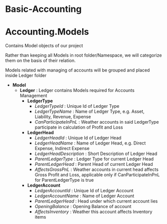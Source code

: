 # Basic-Accounting

# Accounting.Models
Contains Model objects of our project

Rather than keeping all Models in root folder/Namespace, we will categorize them on the basis of their relation.

Models related with managing of accounts will be grouped and placed inside Ledger folder

* **Model**
  * **Ledger** : Ledger contains Models required for Accounts Management
    * **LedgerType**
      * *LedgerTypeId* : Unique Id of Ledger Type
      * *LedgerTypeName* : Name of Ledger Type, e.g. Asset, Liability, Revenue, Expense
      * *CanParticipateInPnL* : Weather accounts in said LedgerType participate in calculation of Profit and Loss
    * **LedgerHead**
      * *LedgerHeadId* : Unique Id of Ledger Head
      * *LedgerHeadName* : Name of Ledger Head, e.g. Direct Expense, Indirect Expense
      * *LedgerHeadDescription* : Short Description of Ledger Head
      * *ParentLedgerType* : Ledger Type for current Ledger Head
      * *ParentLedgerHead* : Parent Head of current Ledger Head
      * *AffectsGrossPnL* : Weather accounts in current head affects Gross Profit and Loss, applicable only if CanParticipateInPnL for ParentLedgerType is true
    * **LedgerAccount**
      * *LedgerAccountId* : Unique Id of Ledger Account
      * *LedgerAccountName* : Name of Ledger Account
      * *ParentLedgerHead* : Head under which current account lies
      * *OpeningBalance* : Opening Balance of account
      * *AffectsInventory* : Weather this account affects Inventory items
